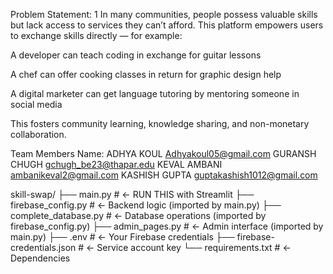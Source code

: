 Problem Statement: 1
In many communities, people possess valuable skills but lack access to services they can’t afford. This platform empowers users to exchange skills directly — for example:

A developer can teach coding in exchange for guitar lessons

A chef can offer cooking classes in return for graphic design help

A digital marketer can get language tutoring by mentoring someone in social media

This fosters community learning, knowledge sharing, and non-monetary collaboration.


Team Members Name: 
ADHYA KOUL  Adhyakoul05@gmail.com
GURANSH CHUGH gchugh_be23@thapar.edu
KEVAL AMBANI ambanikeval2@gmail.com
KASHISH GUPTA guptakashish1012@gmail.com



skill-swap/
├── main.py                   # ← RUN THIS with Streamlit
├── firebase_config.py        # ← Backend logic (imported by main.py)
├── complete_database.py      # ← Database operations (imported by firebase_config.py)
├── admin_pages.py            # ← Admin interface (imported by main.py)
├── .env                      # ← Your Firebase credentials
├── firebase-credentials.json # ← Service account key
└── requirements.txt          # ← Dependencies


